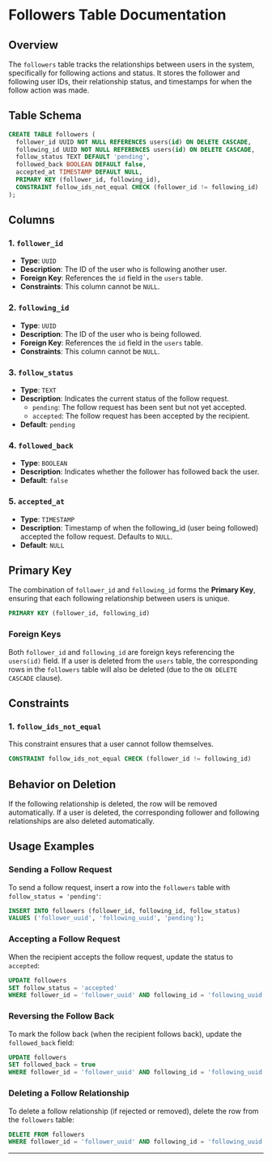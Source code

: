 
# Followers Table Documentation

## Overview

The `followers` table tracks the relationships between users in the system, specifically for following actions and status. It stores the follower and following user IDs, their relationship status, and timestamps for when the follow action was made.

## Table Schema

```sql
CREATE TABLE followers (
  follower_id UUID NOT NULL REFERENCES users(id) ON DELETE CASCADE,
  following_id UUID NOT NULL REFERENCES users(id) ON DELETE CASCADE,
  follow_status TEXT DEFAULT 'pending',
  followed_back BOOLEAN DEFAULT false,
  accepted_at TIMESTAMP DEFAULT NULL,
  PRIMARY KEY (follower_id, following_id),
  CONSTRAINT follow_ids_not_equal CHECK (follower_id != following_id)
);
```

## Columns

### 1. `follower_id`
- **Type**: `UUID`
- **Description**: The ID of the user who is following another user.
- **Foreign Key**: References the `id` field in the `users` table.
- **Constraints**: This column cannot be `NULL`.

### 2. `following_id`
- **Type**: `UUID`
- **Description**: The ID of the user who is being followed.
- **Foreign Key**: References the `id` field in the `users` table.
- **Constraints**: This column cannot be `NULL`.

### 3. `follow_status`
- **Type**: `TEXT`
- **Description**: Indicates the current status of the follow request.
  - `pending`: The follow request has been sent but not yet accepted.
  - `accepted`: The follow request has been accepted by the recipient.
- **Default**: `pending`

### 4. `followed_back`
- **Type**: `BOOLEAN`
- **Description**: Indicates whether the follower has followed back the user.
- **Default**: `false`

### 5. `accepted_at`
- **Type**: `TIMESTAMP`
- **Description**: Timestamp of when the following_id (user being followed) accepted the follow request. Defaults to `NULL`.
- **Default**: `NULL`

## Primary Key

The combination of `follower_id` and `following_id` forms the **Primary Key**, ensuring that each following relationship between users is unique.

```sql
PRIMARY KEY (follower_id, following_id)
```

### Foreign Keys

Both `follower_id` and `following_id` are foreign keys referencing the `users(id)` field. If a user is deleted from the `users` table, the corresponding rows in the `followers` table will also be deleted (due to the `ON DELETE CASCADE` clause).

## Constraints

### 1. `follow_ids_not_equal`
This constraint ensures that a user cannot follow themselves.

```sql
CONSTRAINT follow_ids_not_equal CHECK (follower_id != following_id)
```

## Behavior on Deletion

If the following relationship is deleted, the row will be removed automatically. If a user is deleted, the corresponding follower and following relationships are also deleted automatically.

## Usage Examples

### Sending a Follow Request

To send a follow request, insert a row into the `followers` table with `follow_status = 'pending'`:

```sql
INSERT INTO followers (follower_id, following_id, follow_status)
VALUES ('follower_uuid', 'following_uuid', 'pending');
```

### Accepting a Follow Request

When the recipient accepts the follow request, update the status to `accepted`:

```sql
UPDATE followers
SET follow_status = 'accepted'
WHERE follower_id = 'follower_uuid' AND following_id = 'following_uuid';
```

### Reversing the Follow Back

To mark the follow back (when the recipient follows back), update the `followed_back` field:

```sql
UPDATE followers
SET followed_back = true
WHERE follower_id = 'follower_uuid' AND following_id = 'following_uuid';
```

### Deleting a Follow Relationship

To delete a follow relationship (if rejected or removed), delete the row from the `followers` table:

```sql
DELETE FROM followers
WHERE follower_id = 'follower_uuid' AND following_id = 'following_uuid';
```

---
